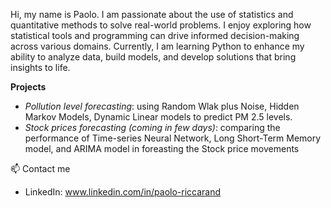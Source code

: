 Hi, my name is Paolo. I am passionate about the use of statistics and quantitative methods to solve real-world problems.
I enjoy exploring how statistical tools and programming can drive informed decision-making across various domains.
Currently, I am learning Python to enhance my ability to analyze data, build models, and develop solutions that bring insights to life.

__Projects__
- _Pollution level forecasting_: using Random Wlak plus Noise, Hidden Markov Models, Dynamic Linear models to predict PM 2.5 levels.
- _Stock prices forecasting (coming in few days)_: comparing the performance of Time-series Neural Network, Long Short-Term Memory model, and ARIMA model in foreasting the Stock price movements

📫 Contact me
- LinkedIn: www.linkedin.com/in/paolo-riccarand
<!---
paulricc/paulricc is a ✨ special ✨ repository because its `README.md` (this file) appears on your GitHub profile.
You can click the Preview link to take a look at your changes.
--->
